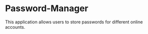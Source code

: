 # Password-Manager

This application allows users to store passwords for different online accounts.

